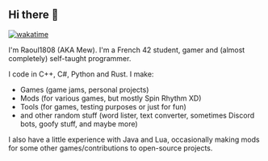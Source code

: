 ## Hi there 👋

[![wakatime](https://wakatime.com/badge/user/aac2f18f-64cf-40e6-9f4c-7504ae492f3f.svg)](https://wakatime.com/@aac2f18f-64cf-40e6-9f4c-7504ae492f3f)

I'm Raoul1808 (AKA Mew). I'm a French 42 student, gamer and (almost completely) self-taught programmer.

I code in C++, C#, Python and Rust. I make:
- Games (game jams, personal projects)
- Mods (for various games, but mostly Spin Rhythm XD)
- Tools (for games, testing purposes or just for fun)
- and other random stuff (word lister, text converter, sometimes Discord bots, goofy stuff, and maybe more)

I also have a little experience with Java and Lua, occasionally making mods for some other games/contributions to open-source projects.
